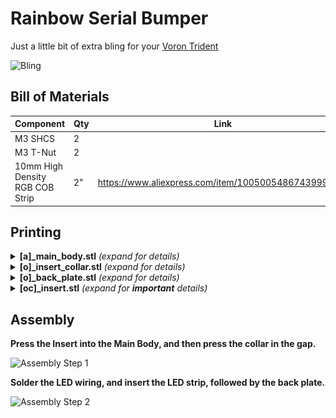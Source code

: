 # Rainbow Serial Bumper

Just a little bit of extra bling for your [Voron Trident](https://github.com/VoronDesign/Voron-Trident)

![Bling](./Images/tridentbling.gif)



## Bill of Materials

| Component                       | Qty | Link                                                   |
|---------------------------------|-----|--------------------------------------------------------| 
| M3 SHCS                         |  2  |                                                        |
| M3 T-Nut                        |  2  |                                                        |
| 10mm High Density RGB COB Strip |  2" |  https://www.aliexpress.com/item/1005005486743999.html |


## Printing
<details>
<summary><b>[a]_main_body.stl</b> <i>(expand for details)</i></summary>

Print in your accent color of choice. Darker colors do a better job of preventing the light from bleeding through, using a high infill percentage can also help.

This part is already oriented correctly for printing and requires no slicer supports.

![Main Body Slicer](Images/[a]_main_body_slicer.png)


After printing remove the support piece.

![Main Body Support Removal](Images/[a]_main_body.gif)
</details>

<details>
<summary><b>[o]_insert_collar.stl</b> <i>(expand for details)</i></summary>

Print in black or another dark color.

This part is already oriented correctly for printing and requires no slicer supports.

![Insert Collar Slicer](Images/[o]_insert_collar_slicer.png)

After printing remove the support pieces.

![Insert Collar Support Removal](Images/[o]_insert_collar.gif)
</details>

<details>
<summary><b>[o]_back_plate.stl</b>  <i>(expand for details)</i></summary>

Print in black or another dark color.

This part is already oriented correctly for printing and requires no slicer supports.

![Back Plate Slicer](Images/[o]_back_plate_slicer.png)
</details>


<details>
<summary><b>[oc]_insert.stl</b>  <i>(expand for <b>important</b> details)</i></summary>

### Step 1 - Adding the text

Engrave the text **1mm** into the surface of the part.  Orca Slicer is shown below, but the process should be similar in other slicers.

The recommended font is [Play Bold](https://fonts.google.com/specimen/Play) (aka "The Voron Font") 

![Insert Step 1-1](Images/[oc]_insert_slicer_1.png)

![Insert Step 1-2](Images/[oc]_insert_slicer_2.png)

![Insert Step 1-3](Images/[oc]_insert_slicer_3.png)

### Step 2 - Preparing to print

This is where the magic happens.  You'll need a black/dark filament, and a clear filament that will stick to eachother.  I used black and clear polymaker PETG.

**Flip the part over 180 degrees.**

![Insert Step 2-1](Images/[oc]_insert_slicer_4.png)

**Slicer Settings**

For best results:
 - 1 perimeter
 - 0 top & bottom laters
 - 100% Aligned Rectilinear infill

Slice the part, and insert a pause *after* 1mm, this is where you will switch from dark to clear filament.

![Insert Step 2-2](Images/[oc]_insert_slicer_5.png)


</details>


## Assembly

**Press the Insert into the Main Body, and then press the collar in the gap.**

![Assembly Step 1](Images/assembly_1.gif)

**Solder the LED wiring, and insert the LED strip, followed by the back plate.**

![Assembly Step 2](Images/assembly_2.gif)
